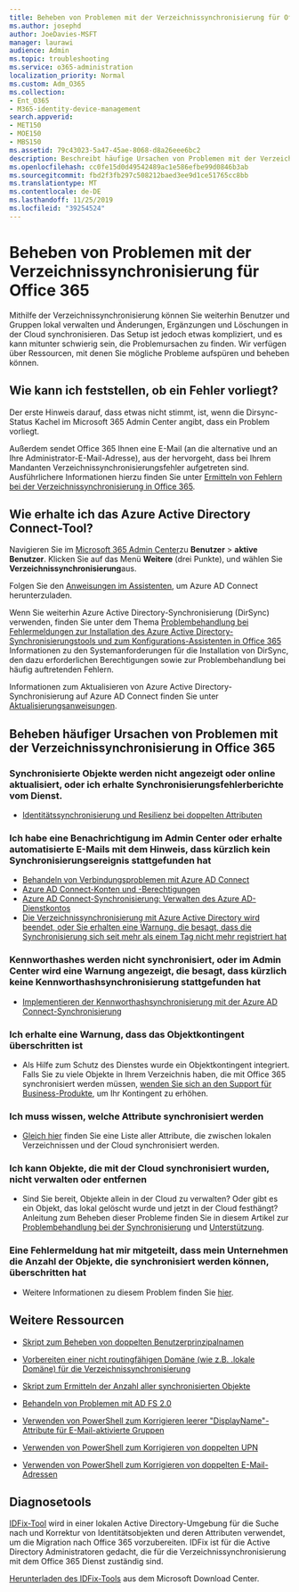 ```yaml
---
title: Beheben von Problemen mit der Verzeichnissynchronisierung für Office 365
ms.author: josephd
author: JoeDavies-MSFT
manager: laurawi
audience: Admin
ms.topic: troubleshooting
ms.service: o365-administration
localization_priority: Normal
ms.custom: Adm_O365
ms.collection:
- Ent_O365
- M365-identity-device-management
search.appverid:
- MET150
- MOE150
- MBS150
ms.assetid: 79c43023-5a47-45ae-8068-d8a26eee6bc2
description: Beschreibt häufige Ursachen von Problemen mit der Verzeichnissynchronisierung in Office 365 und bietet ein paar Methoden, wie man nach Problemen suchen und diese lösen kann.
ms.openlocfilehash: cc0fe15d0d49542489ac1e586efbe99d0846b3ab
ms.sourcegitcommit: fbd2f3fb297c508212baed3ee9d1ce51765cc8bb
ms.translationtype: MT
ms.contentlocale: de-DE
ms.lasthandoff: 11/25/2019
ms.locfileid: "39254524"
---
```

# <a name="fixing-problems-with-directory-synchronization-for-office-365"></a>Beheben von Problemen mit der Verzeichnissynchronisierung für Office 365

Mithilfe der Verzeichnissynchronisierung können Sie weiterhin Benutzer und Gruppen lokal verwalten und Änderungen, Ergänzungen und Löschungen in der Cloud synchronisieren. Das Setup ist jedoch etwas kompliziert, und es kann mitunter schwierig sein, die Problemursachen zu finden. Wir verfügen über Ressourcen, mit denen Sie mögliche Probleme aufspüren und beheben können.
  
## <a name="how-do-i-know-if-something-is-wrong"></a>Wie kann ich feststellen, ob ein Fehler vorliegt?

Der erste Hinweis darauf, dass etwas nicht stimmt, ist, wenn die Dirsync-Status Kachel im Microsoft 365 Admin Center angibt, dass ein Problem vorliegt.
  
Außerdem sendet Office 365 Ihnen eine E-Mail (an die alternative und an Ihre Administrator-E-Mail-Adresse), aus der hervorgeht, dass bei Ihrem Mandanten Verzeichnissynchronisierungsfehler aufgetreten sind. Ausführlichere Informationen hierzu finden Sie unter [Ermitteln von Fehlern bei der Verzeichnissynchronisierung in Office 365](identify-directory-synchronization-errors.md).
  
## <a name="how-do-i-get-azure-active-directory-connect-tool"></a>Wie erhalte ich das Azure Active Directory Connect-Tool?

Navigieren Sie im [Microsoft 365 Admin Center](https://admin.microsoft.com)zu **Benutzer** \> **aktive Benutzer**. Klicken Sie auf das Menü **Weitere** (drei Punkte), und wählen Sie **Verzeichnissynchronisierung**aus. 
  
Folgen Sie den [Anweisungen im Assistenten](set-up-directory-synchronization.md), um Azure AD Connect herunterzuladen. 
  
Wenn Sie weiterhin Azure Active Directory-Synchronisierung (DirSync) verwenden, finden Sie unter dem Thema [Problembehandlung bei Fehlermeldungen zur Installation des Azure Active Directory-Synchronisierungstools und zum Konfigurations-Assistenten in Office 365](https://go.microsoft.com/fwlink/p/?LinkId=396717) Informationen zu den Systemanforderungen für die Installation von DirSync, den dazu erforderlichen Berechtigungen sowie zur Problembehandlung bei häufig auftretenden Fehlern. 
  
Informationen zum Aktualisieren von Azure Active Directory-Synchronisierung auf Azure AD Connect finden Sie unter [Aktualisierungsanweisungen](https://go.microsoft.com/fwlink/p/?LinkId=733240).
  
## <a name="resolving-common-causes-of-problems-with-directory-synchronization-in-office-365"></a>Beheben häufiger Ursachen von Problemen mit der Verzeichnissynchronisierung in Office 365

### <a name="synchronized-objects-arent-appearing-or-updating-online-or-im-getting-synchronization-error-reports-from-the-service"></a>**Synchronisierte Objekte werden nicht angezeigt oder online aktualisiert, oder ich erhalte Synchronisierungsfehlerberichte vom Dienst.**

- [Identitätssynchronisierung und Resilienz bei doppelten Attributen](https://docs.microsoft.com/azure/active-directory/hybrid/how-to-connect-syncservice-duplicate-attribute-resiliency)

### <a name="i-have-an-alert-in-the-admin-center-or-am-receiving-automated-emails-that-there-hasnt-been-a-recent-synchronization-event"></a>**Ich habe eine Benachrichtigung im Admin Center oder erhalte automatisierte E-Mails mit dem Hinweis, dass kürzlich kein Synchronisierungsereignis stattgefunden hat**
- [Behandeln von Verbindungsproblemen mit Azure AD Connect](https://docs.microsoft.com/azure/active-directory/hybrid/tshoot-connect-connectivity)
- [Azure AD Connect-Konten und -Berechtigungen](https://go.microsoft.com/fwlink/p/?LinkId=820598)
- [Azure AD Connect-Synchronisierung: Verwalten des Azure AD-Dienstkontos](https://docs.microsoft.com/azure/active-directory/hybrid/how-to-connect-azureadaccount)
- [Die Verzeichnissynchronisierung mit Azure Active Directory wird beendet, oder Sie erhalten eine Warnung, die besagt, dass die Synchronisierung sich seit mehr als einem Tag nicht mehr registriert hat](https://support.microsoft.com/help/2882421/directory-synchronization-to-azure-active-directory-stops-or-you-re-warned-that-sync-hasn-t-registered-in-more-than-a-day)

### <a name="password-hashes-arent-synchronizing-or-im-seeing-an-alert-in-the-admin-center-that-there-hasnt-been-a-recent-password-hash-synchronization"></a>**Kennworthashes werden nicht synchronisiert, oder im Admin Center wird eine Warnung angezeigt, die besagt, dass kürzlich keine Kennworthashsynchronisierung stattgefunden hat**
- [Implementieren der Kennworthashsynchronisierung mit der Azure AD Connect-Synchronisierung](https://docs.microsoft.com/azure/active-directory/hybrid/how-to-connect-password-hash-synchronization)

### <a name="im-seeing-an-alert-that-object-quota-exceeded"></a>**Ich erhalte eine Warnung, dass das Objektkontingent überschritten ist**
- Als Hilfe zum Schutz des Dienstes wurde ein Objektkontingent integriert. Falls Sie zu viele Objekte in Ihrem Verzeichnis haben, die mit Office 365 synchronisiert werden müssen, [wenden Sie sich an den Support für Business-Produkte](https://support.office.com/article/32a17ca7-6fa0-4870-8a8d-e25ba4ccfd4b), um Ihr Kontingent zu erhöhen.

### <a name="i-need-to-know-which-attributes-are-synchronized"></a>**Ich muss wissen, welche Attribute synchronisiert werden**
- [Gleich hier](https://go.microsoft.com/fwlink/p/?LinkId=396719) finden Sie eine Liste aller Attribute, die zwischen lokalen Verzeichnissen und der Cloud synchronisiert werden.

### <a name="i-cant-manage-or-remove-objects-that-were-synchronized-to-the-cloud"></a>**Ich kann Objekte, die mit der Cloud synchronisiert wurden, nicht verwalten oder entfernen**
- Sind Sie bereit, Objekte allein in der Cloud zu verwalten? Oder gibt es ein Objekt, das lokal gelöscht wurde und jetzt in der Cloud festhängt? Anleitung zum Beheben dieser Probleme finden Sie in diesem Artikel zur [Problembehandlung bei der Synchronisierung](https://go.microsoft.com/fwlink/p/?linkid=842044) und [Unterstützung](https://go.microsoft.com/fwlink/p/?LinkId=396720).

### <a name="i-got-an-error-message-that-my-company-has-exceeded-the-number-of-objects-that-can-be-synchronized"></a>**Eine Fehlermeldung hat mir mitgeteilt, dass mein Unternehmen die Anzahl der Objekte, die synchronisiert werden können, überschritten hat**
- Weitere Informationen zu diesem Problem finden Sie [hier](https://go.microsoft.com/fwlink/p/?LinkId=396721).
   
## <a name="other-resources"></a>Weitere Ressourcen

- [Skript zum Beheben von doppelten Benutzerprinzipalnamen](https://go.microsoft.com/fwlink/p/?LinkId=396725)
    
- [Vorbereiten einer nicht routingfähigen Domäne (wie z.B. .lokale Domäne) für die Verzeichnissynchronisierung](prepare-a-non-routable-domain-for-directory-synchronization.md)
    
- [Skript zum Ermitteln der Anzahl aller synchronisierten Objekte](https://go.microsoft.com/fwlink/p/?LinkId=396726)
    
- [Behandeln von Problemen mit AD FS 2.0](https://go.microsoft.com/fwlink/p/?LinkId=396727)
    
- [Verwenden von PowerShell zum Korrigieren leerer "DisplayName"-Attribute für E-Mail-aktivierte Gruppen](https://go.microsoft.com/fwlink/p/?LinkId=396728)
    
- [Verwenden von PowerShell zum Korrigieren von doppelten UPN](https://go.microsoft.com/fwlink/p/?LinkId=396730)
    
- [Verwenden von PowerShell zum Korrigieren von doppelten E-Mail-Adressen](https://go.microsoft.com/fwlink/p/?LinkId=396731)
    
## <a name="diagnostic-tools"></a>Diagnosetools

[IDFix-Tool](prepare-directory-attributes-for-synch-with-idfix.md) wird in einer lokalen Active Directory-Umgebung für die Suche nach und Korrektur von Identitätsobjekten und deren Attributen verwendet, um die Migration nach Office 365 vorzubereiten. IDFix ist für die Active Directory Administratoren gedacht, die für die Verzeichnissynchronisierung mit dem Office 365 Dienst zuständig sind. 

[Herunterladen des IDFix-Tools](https://go.microsoft.com/fwlink/p/?LinkId=396718) aus dem Microsoft Download Center.